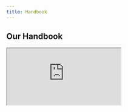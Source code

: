 ```yaml
---
title: Handbook
---
```

<a name="handbook" />

## Our Handbook
<div class="iframe-doc">

<iframe src="https://docs.google.com/document/d/e/2PACX-1vRQ-mjURupwXe-B2UM0D3bhnNdhPsBdS1EZttPRp72z4FjnvsWhx6il5Kx1Tlp6TL-ajG6ffOicxZIg/pub?embedded=true">width="100%" frameborder="0"></iframe>

</div>

